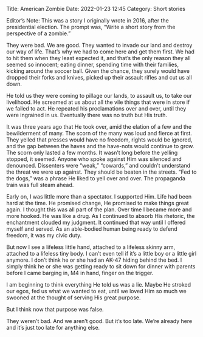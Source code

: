 Title: American Zombie
Date: 2022-01-23 12:45
Category: Short stories

Editor’s Note: This was a story I originally wrote in 2016, after the presidential election. The prompt was, “Write a short story from the perspective of a zombie.”

They were bad. We are good. They wanted to invade our land and destroy our way of life. That’s why we had to come here and get them first. We had to hit them when they least expected it, and that’s the only reason they all seemed so innocent; eating dinner, spending time with their families, kicking around the soccer ball. Given the chance, they surely would have dropped their forks and knives, picked up their assault rifles and cut us all down.

He told us they were coming to pillage our lands, to assault us, to take our livelihood. He screamed at us about all the vile things that were in store if we failed to act. He repeated his proclamations over and over, until they were ingrained in us. Eventually there was no truth but His truth.

It was three years ago that He took over, amid the elation of a few and the bewilderment of many. The scorn of the many was loud and fierce at first. They yelled that presses would have no freedom, rights would be ignored, and the gap between the haves and the have-nots would continue to grow. The scorn only lasted a few months. It wasn’t long before the yelling stopped, it seemed. Anyone who spoke against Him was silenced and denounced. Dissenters were “weak,” “cowards,” and couldn’t understand the threat we were up against. They should be beaten in the streets. “Fed to the dogs,” was a phrase He liked to yell over and over. The propaganda train was full steam ahead.

Early on, I was little more than a spectator. I supported Him. Life had been hard at the time. He promised change, He promised to make things great again. I thought this was all part of the plan. Over time I became more and more hooked. He was like a drug. As I continued to absorb His rhetoric, the enchantment clouded my judgment. It continued that way until I offered myself and served. As an able-bodied human being ready to defend freedom, it was my civic duty.

But now I see a lifeless little hand, attached to a lifeless skinny arm, attached to a lifeless tiny body. I can’t even tell if it’s a little boy or a little girl anymore. I don’t think he or she had an AK-47 hiding behind the bed. I simply think he or she was getting ready to sit down for dinner with parents before I came barging in, M4 in hand, finger on the trigger.

I am beginning to think everything He told us was a lie. Maybe He stroked our egos, fed us what we wanted to eat, until we loved Him so much we swooned at the thought of serving His great purpose.

But I think now that purpose was false.

They weren’t bad. And we aren’t good. But it’s too late. We’re already here and it’s just too late for anything else.
